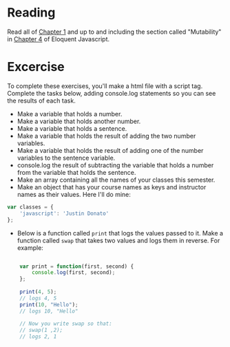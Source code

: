 Reading
=======

Read all of [Chapter 1](http://eloquentjavascript.net/01_values.html) and up to and including the section called "Mutability" in [Chapter 4](http://eloquentjavascript.net/04_data.html) of Eloquent Javascript.

Excercise
=========

To complete these exercises, you'll make a html file with a script tag. Complete the tasks below, adding console.log statements so you can see the results of each task.

- Make a variable that holds a number. 
- Make a variable that holds another number.
- Make a variable that holds a sentence.
- Make a variable that holds the result of adding the two number variables.
- Make a variable that holds the result of adding one of the number variables to the sentence variable.
- console.log the result of subtracting the variable that holds a number from the variable that holds the sentence.
- Make an array containing all the names of your classes this semester.
- Make an object that has your course names as keys and instructor names as their values. Here I'll do mine:

```javascript
var classes = {
    'javascript': 'Justin Donato'
};
```

- Below is a function called `print` that logs the values passed to it. Make a function called `swap` that takes two values and logs them in reverse. For example:

```javascript

    var print = function(first, second) {
        console.log(first, second);
    };
    
    print(4, 5);
    // logs 4, 5
    print(10, "Hello");
    // logs 10, "Hello"
    
    // Now you write swap so that:
    // swap(1 ,2);
    // logs 2, 1
```
